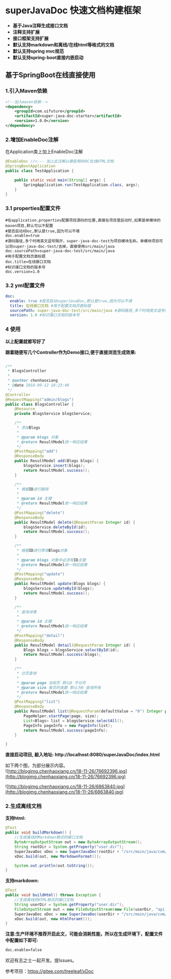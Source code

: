 
# superJavaDoc 快速文档构建框架

- **基于Java注释生成接口文档**
- **注释支持扩展**
- **接口框架支持扩展**
- **默认支持markdown和离线/在线html等格式的文档**
- **默认支持spring mvc规范**
- **默认支持spring-boot直接内嵌启动**

## 基于SpringBoot在线直接使用

### 1.引入Maven依赖
```xml
<!--加入maven依赖-->
<dependency>
    <groupId>com.uifuture</groupId>
    <artifactId>super-java-doc-starter</artifactId>
    <version>1.0.0</version>
</dependency>
```

### 2.增加EnableDoc注解
在Application类上加上EnableDoc注解  
```java
@EnableDoc //<--- 加上此注解以便启用XDOC在线HTML文档
@SpringBootApplication
public class TestApplication {

    public static void main(String[] args) {
        SpringApplication.run(TestApplication.class, args);
    }
}
```

### 3.1 properties配置文件
```
#在application.properties配置项目源码的位置,直接在项目里启动时,如果是单模块的maven项目,默认可以不配置
#是否启动XDoc,默认是true,因为可以不填
doc.enable=true 
#源码路径,多个时用英文逗号隔开，super-java-doc-test为项目模块名称。单模块项目可以将super-java-doc-test/去掉，直接使用src/main/java 
doc.sourcePath=super-java-doc-test/src/main/java  
#用于配置文档页面标题 
doc.title=在线接口文档  
#标识接口文档的版本号
doc.version=1.0   
```
### 3.2 yml配置文件
```yml
doc:
  enable: true #是否启动superJavaDoc,默认是true,因为可以不填
  title: 在线接口文档 #用于配置文档页面标题
  sourcePath: super-java-doc-test/src/main/java #源码路径,多个时用英文逗号隔开
  version: 1.0 #标识接口文档的版本号
```

### 4 使用
**以上配置就都写好了**

**跟着随便写几个Controller作为Demo接口,便于直接浏览生成效果:**
```java

/**
 * BlogsController
 *
 * @author chenhaoxiang
 * @date 2018-09-12 18:23:40
 */
@Controller
@RequestMapping("admin/blogs")
public class BlogsController {
    @Resource
    private BlogsService blogsService;

    /**
     * 添加Blogs
     *
     * @param blogs 对象
     * @return ResultModel统一响应结果
     */
    @PostMapping("add")
    @ResponseBody
    public ResultModel add(Blogs blogs) {
        blogsService.insert(blogs);
        return ResultModel.success();
    }

    /**
     * 根据ID进行删除
     *
     * @param id 主键
     * @return ResultModel统一响应结果
     */
    @PostMapping("delete")
    @ResponseBody
    public ResultModel delete(@RequestParam Integer id) {
        blogsService.deleteById(id);
        return ResultModel.success();
    }

    /**
     * 根据ID进行修改Blogs对象
     *
     * @param blogs 对象中必须有ID主键
     * @return ResultModel统一响应结果
     */
    @PostMapping("update")
    @ResponseBody
    public ResultModel update(Blogs blogs) {
        blogsService.updateById(blogs);
        return ResultModel.success();
    }

    /**
     * 查询详情
     *
     * @param id 主键
     * @return ResultModel统一响应结果
     */
    @PostMapping("detail")
    @ResponseBody
    public ResultModel detail(@RequestParam Integer id) {
        Blogs blogs = blogsService.selectById(id);
        return ResultModel.success(blogs);
    }

    /**
     * 分页查询
     *
     * @param page 当前页 默认0 不分页
     * @param size 每页的条数 默认为0 查询所有
     * @return ResultModel统一响应结果
     */
    @PostMapping("list")
    @ResponseBody
    public ResultModel list(@RequestParam(defaultValue = "0") Integer page, @RequestParam(defaultValue = "0") Integer size) {
        PageHelper.startPage(page, size);
        List<Blogs> list = blogsService.selectAll();
        PageInfo pageInfo = new PageInfo(list);
        return ResultModel.success(pageInfo);
    }

}

```

**直接启动项目, 敲入地址: http://localhost:8080/superJavaDoc/index.html**  

如下两个图，为部分展示内容。  
![http://blogimg.chenhaoxiang.cn/18-11-26/76692396.jpg](http://blogimg.chenhaoxiang.cn/18-11-26/76692396.jpg)

![http://blogimg.chenhaoxiang.cn/18-11-26/6863840.jpg](http://blogimg.chenhaoxiang.cn/18-11-26/6863840.jpg)

### 2.生成离线文档
**支持html:**
```java
@Test
public void buildMarkdown() {
    //生成离线的Markdown格式的接口文档
    ByteArrayOutputStream out = new ByteArrayOutputStream();
    String rootDir = System.getProperty("user.dir");
    SuperJavaDoc xDoc = new SuperJavaDoc(rootDir + "/src/main/java/com/uifuture", new SpringWebFramework());
    xDoc.build(out, new MarkdownFormat());

    System.out.println(out.toString());
}
```

**支持markdown:**
```java
@Test
public void buildHtml() throws Exception {
    //生成离线的HTML格式的接口文档
    String userDir = System.getProperty("user.dir");
    FileOutputStream out = new FileOutputStream(new File(userDir, "api.html"));
    SuperJavaDoc xDoc = new SuperJavaDoc(userDir + "/src/main/java/com/uifuture", new SpringWebFramework());
    xDoc.build(out, new HtmlForamt());
}
```

**注意:生产环境不推荐开启此文，可能会消耗性能，所以在生成环境下，配置文件中配置如下即可:**
```txt
doc.enable=false
```


欢迎有志之士一起开发。提Issues。  


参考项目：https://gitee.com/treeleaf/xDoc  

